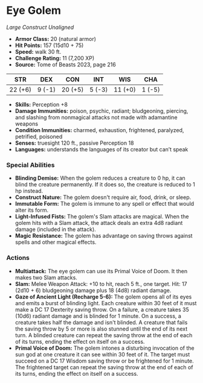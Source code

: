 # Eye Golem

*Large* *Construct* *Unaligned*

- **Armor Class:** 20 (natural armor)
- **Hit Points:** 157 (15d10 + 75)
- **Speed:** walk 30 ft.
- **Challenge Rating:** 11 (7,200 XP)
- **Source:** Tome of Beasts 2023, page 216

| STR | DEX | CON | INT | WIS | CHA |
| --- | --- | --- | --- | --- | --- |
| 22 (+6) | 9 (-1) | 20 (+5) | 5 (-3) | 11 (+0) | 1 (-5) |

- **Skills:** Perception +8
- **Damage Immunities:** poison, psychic, radiant; bludgeoning, piercing, and slashing from nonmagical attacks not made with adamantine weapons
- **Condition Immunities:** charmed, exhaustion, frightened, paralyzed, petrified, poisoned
- **Senses:** truesight 120 ft., passive Perception 18
- **Languages:** understands the languages of its creator but can’t speak

### Special Abilities

- **Blinding Demise:** When the golem reduces a creature to 0 hp, it can blind the creature permanently. If it does so, the creature is reduced to 1 hp instead.
- **Construct Nature:** The golem doesn't require air, food, drink, or sleep.
- **Immutable Form:** The golem is immune to any spell or effect that would alter its form.
- **Light-Infused Fists:** The golem's Slam attacks are magical. When the golem hits with a Slam attack, the attack deals an extra 4d8 radiant damage (included in the attack).
- **Magic Resistance:** The golem has advantage on saving throws against spells and other magical effects.

### Actions

- **Multiattack:** The eye golem can use its Primal Voice of Doom. It then makes two Slam attacks.
- **Slam:** Melee Weapon Attack: +10 to hit, reach 5 ft., one target. Hit: 17 (2d10 + 6) bludgeoning damage plus 18 (4d8) radiant damage.
- **Gaze of Ancient Light (Recharge 5-6):** The golem opens all of its eyes and emits a burst of blinding light. Each creature within 30 feet of it must make a DC 17 Dexterity saving throw. On a failure, a creature takes 35 (10d6) radiant damage and is blinded for 1 minute. On a success, a creature takes half the damage and isn't blinded. A creature that fails the saving throw by 5 or more is also stunned until the end of its next turn. A blinded creature can repeat the saving throw at the end of each of its turns, ending the effect on itself on a success.
- **Primal Voice of Doom:** The golem intones a disturbing invocation of the sun god at one creature it can see within 30 feet of it. The target must succeed on a DC 17 Wisdom saving throw or be frightened for 1 minute. The frightened target can repeat the saving throw at the end of each of its turns, ending the effect on itself on a success.
